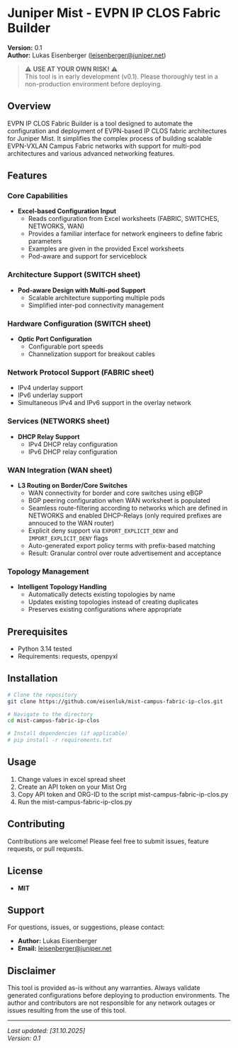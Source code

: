 # Juniper Mist - EVPN IP CLOS Fabric Builder

**Version:** 0.1  
**Author:** Lukas Eisenberger (leisenberger@juniper.net)

> ⚠️ **USE AT YOUR OWN RISK!** ⚠️  
> This tool is in early development (v0.1). Please thoroughly test in a non-production environment before deploying.

## Overview

EVPN IP CLOS Fabric Builder is a tool designed to automate the configuration and deployment of EVPN-based IP CLOS fabric architectures for Juniper Mist. It simplifies the complex process of building scalable EVPN-VXLAN Campus Fabric networks with support for multi-pod architectures and various advanced networking features.

## Features

### Core Capabilities
- **Excel-based Configuration Input**
  - Reads configuration from Excel worksheets (FABRIC, SWITCHES, NETWORKS, WAN)
  - Provides a familiar interface for network engineers to define fabric parameters
  - Examples are given in the provided Excel worksheets
  - Pod-aware and support for serviceblock

### Architecture Support (SWITCH sheet)
- **Pod-aware Design with Multi-pod Support**
  - Scalable architecture supporting multiple pods
  - Simplified inter-pod connectivity management

### Hardware Configuration (SWITCH sheet)
- **Optic Port Configuration**
  - Configurable port speeds
  - Channelization support for breakout cables

### Network Protocol Support (FABRIC sheet)
  - IPv4 underlay support
  - IPv6 underlay support
  - Simultaneous IPv4 and IPv6 support in the overlay network

### Services (NETWORKS sheet)
- **DHCP Relay Support**
  - IPv4 DHCP relay configuration
  - IPv6 DHCP relay configuration

### WAN Integration (WAN sheet)
- **L3 Routing on Border/Core Switches**
  - WAN connectivity for border and core switches using eBGP
  - BGP peering configuration when WAN worksheet is populated
  - Seamless route-filtering according to networks which are defined in NETWORKS and enabled DHCP-Relays (only required prefixes are annouced to the WAN router)
  - Explicit deny support via `EXPORT_EXPLICIT_DENY` and `IMPORT_EXPLICIT_DENY` flags
  - Auto-generated export policy terms with prefix-based matching
  - Result: Granular control over route advertisement and acceptance

### Topology Management
- **Intelligent Topology Handling**
  - Automatically detects existing topologies by name
  - Updates existing topologies instead of creating duplicates
  - Preserves existing configurations where appropriate

## Prerequisites
- Python 3.14 tested
- Requirements: requests, openpyxl

## Installation

```bash
# Clone the repository
git clone https://github.com/eisenluk/mist-campus-fabric-ip-clos.git

# Navigate to the directory
cd mist-campus-fabric-ip-clos

# Install dependencies (if applicable)
# pip install -r requirements.txt
```

## Usage

1. Change values in excel spread sheet
2. Create an API token on your Mist Org
3. Copy API token and ORG-ID to the script mist-campus-fabric-ip-clos.py
4. Run the mist-campus-fabric-ip-clos.py

## Contributing

Contributions are welcome! Please feel free to submit issues, feature requests, or pull requests.

## License

- **MIT**

## Support

For questions, issues, or suggestions, please contact:
- **Author:** Lukas Eisenberger
- **Email:** leisenberger@juniper.net

## Disclaimer

This tool is provided as-is without any warranties. Always validate generated configurations before deploying to production environments. The author and contributors are not responsible for any network outages or issues resulting from the use of this tool.

---

*Last updated: [31.10.2025]*  
*Version: 0.1*
